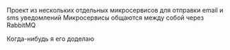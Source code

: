 Проект из нескольких отдельных микросервисов для отправки email и sms уведомлений
Микросервисы общаются между собой через RabbitMQ

Когда-нибудь я его доделаю

